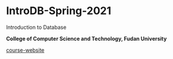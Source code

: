 # IntroDB-Spring-2021
Introduction to Database

**College of Computer Science and Technology, Fudan University**



[course-website](https://fduxuan.github.io/IntroDB-Spring-2021/)

